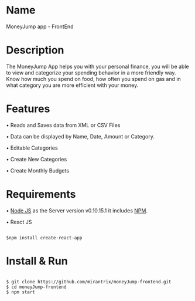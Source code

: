 # Name
MoneyJump app - FrontEnd

# Description
The MoneyJump App helps you with your personal finance, you will be able to view and categorize your spending behavior in a more friendly way. Know how much you spend on food, how often you spend on gas and in what category you are more efficient with your money.


# Features

• Reads and Saves data from XML or CSV Files 

• Data can be displayed by Name, Date, Amount or Category.

• Editable Categories 

• Create New Categories

• Create Monthly Budgets


# Requirements

• [Node JS](https://nodejs.org/en/download/) as the Server version v0.10.15.1 it includes [NPM](https://www.npmjs.com/).

• React JS 
```

$npm install create-react-app

```


# Install & Run

```

$ git clone https://github.com/mirantrix/moneyJump-frontend.git
$ cd moneyJump-frontend
$ npm start

```
